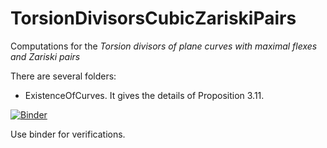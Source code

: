 # TorsionDivisorsCubicZariskiPairs
Computations for the *Torsion divisors of plane curves with maximal flexes and Zariski pairs*

There are several folders:
- ExistenceOfCurves. It gives the details of Proposition 3.11.

[![Binder](https://mybinder.org/badge_logo.svg)](https://mybinder.org/v2/gh/enriqueartal/TorsionDivisorsCubicZariskiPairs/master?filepath=ExistenceOfCurves%2Ftorsion.ipynbb)



Use binder for verifications.
